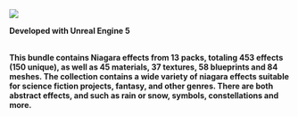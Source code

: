 <img src="https://media.fab.com/image_previews/gallery_images/47e57d47-00d2-45c1-82ba-ffb17ce1ca07/20c14319-6314-4560-8bf9-d02391965b9d.jpg">

<strong>Developed with Unreal Engine 5</strong>

<br><strong>This bundle contains Niagara effects from 13 packs, totaling 453 effects (150 unique), as well as 45 materials, 37 textures, 58 blueprints and 84 meshes. The collection contains a wide variety of niagara effects suitable for science fiction projects, fantasy, and other genres. There are both abstract effects, and such as rain or snow, symbols, constellations and more.</strong></br>
